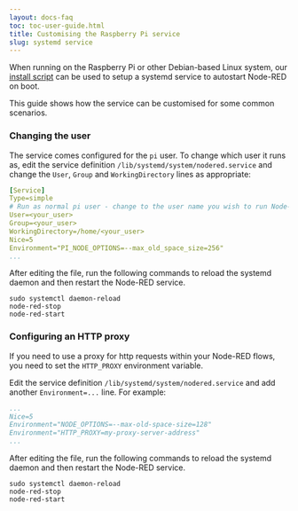 ```yaml
---
layout: docs-faq
toc: toc-user-guide.html
title: Customising the Raspberry Pi service
slug: systemd service
---
```


When running on the Raspberry Pi or other Debian-based Linux system, our
[install script](/docs/hardware/raspberrypi) can be used to setup a systemd
service to autostart Node-RED on boot.

This guide shows how the service can be customised for some common scenarios.



### Changing the user

The service comes configured for the `pi` user. To change which user it runs as,
edit the service definition `/lib/systemd/system/nodered.service` and change the
`User`, `Group` and `WorkingDirectory` lines as appropriate:

```yaml
[Service]
Type=simple
# Run as normal pi user - change to the user name you wish to run Node-RED as
User=<your_user>
Group=<your_user>
WorkingDirectory=/home/<your_user>
Nice=5
Environment="PI_NODE_OPTIONS=--max_old_space_size=256"
...
```

After editing the file, run the following commands to reload the systemd daemon
and then restart the Node-RED service.

```
sudo systemctl daemon-reload
node-red-stop
node-red-start
```


### Configuring an HTTP proxy

If you need to use a proxy for http requests within your Node-RED flows, you
need to set the `HTTP_PROXY` environment variable.

Edit the service definition `/lib/systemd/system/nodered.service` and add
another `Environment=...` line. For example:

```yaml
...
Nice=5
Environment="NODE_OPTIONS=--max-old-space-size=128"
Environment="HTTP_PROXY=my-proxy-server-address"
...
```

After editing the file, run the following commands to reload the systemd daemon
and then restart the Node-RED service.

```
sudo systemctl daemon-reload
node-red-stop
node-red-start
```
